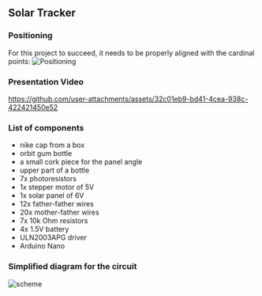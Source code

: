 ## Solar Tracker

### Positioning

For this project to succeed, it needs to be properly aligned with the cardinal points:
![Positioning](https://github.com/user-attachments/assets/bba05da6-c86f-4bc9-8c86-14750f429645)

### Presentation Video

https://github.com/user-attachments/assets/32c01eb9-bd41-4cea-938c-422421450e52

### List of components

- nike cap from a box
- orbit gum bottle
- a small cork piece for the panel angle
- upper part of a bottle
- 7x photoresistors
- 1x stepper motor of 5V
- 1x solar panel of 6V
- 12x father-father wires
- 20x mother-father wires
- 7x 10k Ohm resistors
- 4x 1.5V battery
- ULN2003APG driver
- Arduino Nano

### Simplified diagram for the circuit

![scheme](https://github.com/user-attachments/assets/de7f5bfc-9e7a-4cc5-b6c0-5bcab0b9ac2d)

